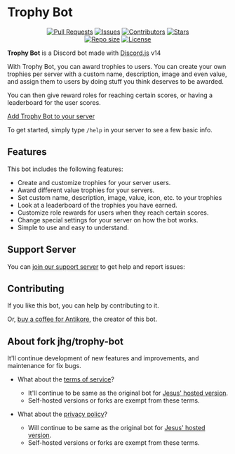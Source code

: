 # Trophy Bot

<div align="center">
  <a href = "https://github.com/AntikoreDev/trophy-bot/pulls"><img alt = "Pull Requests" src = "https://img.shields.io/github/issues-pr/AntikoreDev/trophy-bot?style=for-the-badge"></a>
  <a href = "https://github.com/AntikoreDev/trophy-bot/issues"><img alt = "Issues" src = "https://img.shields.io/github/issues/AntikoreDev/trophy-bot?style=for-the-badge"></a>
  <a href = "https://github.com/AntikoreDev/trophy-bot/graphs/contributors"><img alt = "Contributors" src = "https://img.shields.io/github/contributors/AntikoreDev/trophy-bot?style=for-the-badge"></a>
  <a href = "https://github.com/AntikoreDev/trophy-bot/stargazers"><img alt = "Stars" src = "https://img.shields.io/github/stars/AntikoreDev/trophy-bot?style=for-the-badge"></a>
  <br>
  <a href = "https://github.com/AntikoreDev/trophy-bot" onClick = "return false"><img alt = "Repo size" src = "https://img.shields.io/github/repo-size/AntikoreDev/trophy-bot?style=for-the-badge"></a>
  <a href = "https://github.com/AntikoreDev/trophy-bot/blob/main/LICENSE"><img alt = "License" src = "https://img.shields.io/github/license/AntikoreDev/trophy-bot?style=for-the-badge"></a>
</div>

**Trophy Bot** is a Discord bot made with [Discord.js](https://github.com/discordjs/discord.js) v14

With Trophy Bot, you can award trophies to users. You can create your own trophies per server with a custom name, description, image and even value, and assign them to users by doing stuff you think deserves to be awarded.

You can then give reward roles for reaching certain scores, or having a leaderboard for the user scores.

<a href="https://discord.com/oauth2/authorize?client_id=985134052665356299&permissions=34816&scope=applications.commands%20bot">Add Trophy Bot to your server</a>

To get started, simply type `/help` in your server to see a few basic info.

## Features

This bot includes the following features:

* Create and customize trophies for your server users.
* Award different value trophies for your servers.
* Set custom name, description, image, value, icon, etc. to your trophies
* Look at a leaderboard of the trophies you have earned.
* Customize role rewards for users when they reach certain scores.
* Change special settings for your server on how the bot works.
* Simple to use and easy to understand.

## Support Server

You can [join our support server](https://discord.gg/kNmgU44xgU) to get help and report issues:

## Contributing

If you like this bot, you can help by contributing to it.

Or, [buy a coffee for Antikore](https://ko-fi.com/antikore), the creator of this bot.

## About fork jhg/trophy-bot

It'll continue development of new features and improvements, and maintenance for fix bugs.

* What about the [terms of service](./TERMS.md)?
  * It'll continue to be same as the original bot for [Jesus' hosted version](https://github.com/jhg).
  * Self-hosted versions or forks are exempt from these terms.

* What about the [privacy policy](./PRIVACY.md)?
  * Will continue to be same as the original bot for [Jesus' hosted version](https://github.com/jhg).
  * Self-hosted versions or forks are exempt from these terms.
